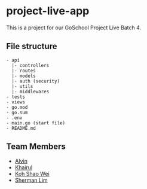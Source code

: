# project-live-app

This is a project for our GoSchool Project Live Batch 4.

## File structure

```
- api
  |- controllers
  |- routes
  |- models
  |- auth (security)
  |- utils
  |- middlewares
- tests
- views
- go.mod
- go.sum
- .env
- main.go (start file)
- README.md
```

## Team Members

- [Alvin](https://github.com/xenodus)
- [Khairul](https://github.com/mofodox)
- [Koh Shao Wei](https://github.com/ksw95)
- [Sherman Lim](https://github.com/Smbsg)
